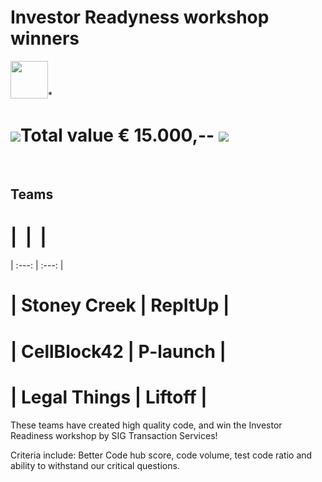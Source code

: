 # Investor Readyness workshop winners

<img src="https://bettercodehub.com/edge/badge/Blockchaingers/BlockchainHackaton?branch=master" height="60"/>*


# <img src="https://avatars0.githubusercontent.com/ml/246?s=140&v=4" />Total value € 15.000,-- <img src="https://avatars0.githubusercontent.com/ml/246?s=140&v=4" />
<br />

## __Teams__

# | &nbsp;|&nbsp; |
 | :---: | :---: |
# | Stoney Creek | RepItUp |
# | CellBlock42 | P-launch |
# | Legal Things | Liftoff |

These teams have created high quality code, and win the Investor Readiness workshop by SIG Transaction Services!

Criteria include: Better Code hub score, code volume, test code ratio and ability to withstand our critical questions.
